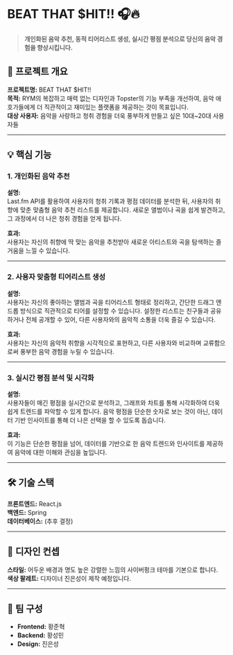 # BEAT THAT $HIT!! 🎧🔥  
> **개인화된 음악 추천, 동적 티어리스트 생성, 실시간 평점 분석으로 당신의 음악 경험을 향상시킵니다.**

## 🎯 프로젝트 개요

**프로젝트명:** BEAT THAT $HIT!!  
**목적:** RYM의 복잡하고 매력 없는 디자인과 Topster의 기능 부족을 개선하여, 음악 애호가들에게 더 직관적이고 재미있는 플랫폼을 제공하는 것이 목표입니다.  
**대상 사용자:** 음악을 사랑하고 청취 경험을 더욱 풍부하게 만들고 싶은 10대~20대 사용자들

---

## 💡 핵심 기능

### 1. 개인화된 음악 추천
**설명:**  
Last.fm API를 활용하여 사용자의 청취 기록과 평점 데이터를 분석한 뒤, 사용자의 취향에 맞춘 맞춤형 음악 추천 리스트를 제공합니다. 새로운 앨범이나 곡을 쉽게 발견하고, 그 과정에서 더 나은 청취 경험을 얻게 됩니다.

**효과:**  
사용자는 자신의 취향에 딱 맞는 음악을 추천받아 새로운 아티스트와 곡을 탐색하는 즐거움을 느낄 수 있습니다.

---

### 2. 사용자 맞춤형 티어리스트 생성
**설명:**  
사용자는 자신의 좋아하는 앨범과 곡을 티어리스트 형태로 정리하고, 간단한 드래그 앤 드롭 방식으로 직관적으로 티어를 설정할 수 있습니다. 설정한 리스트는 친구들과 공유하거나 전체 공개할 수 있어, 다른 사용자와의 음악적 소통을 더욱 즐길 수 있습니다.

**효과:**  
사용자는 자신의 음악적 취향을 시각적으로 표현하고, 다른 사용자와 비교하며 교류함으로써 풍부한 음악 경험을 누릴 수 있습니다.

---

### 3. 실시간 평점 분석 및 시각화
**설명:**  
사용자들이 매긴 평점을 실시간으로 분석하고, 그래프와 차트를 통해 시각화하여 더욱 쉽게 트렌드를 파악할 수 있게 합니다. 음악 평점을 단순한 숫자로 보는 것이 아닌, 데이터 기반 인사이트를 통해 더 나은 선택을 할 수 있도록 돕습니다.

**효과:**  
이 기능은 단순한 평점을 넘어, 데이터를 기반으로 한 음악 트렌드와 인사이트를 제공하여 음악에 대한 이해와 관심을 높입니다.

---

## 🛠 기술 스택

**프론트엔드:** React.js  
**백엔드:** Spring  
**데이터베이스:** (추후 결정)  

---

## 🎨 디자인 컨셉

**스타일:** 어두운 배경과 명도 높은 강렬한 느낌의 사이버펑크 테마를 기본으로 합니다.  
**색상 팔레트:** 디자이너 진은성이 제작 예정입니다.

---

## 👥 팀 구성

- **Frontend:** 황준혁  
- **Backend:** 황성민  
- **Design:** 진은성
